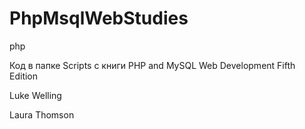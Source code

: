 # PhpMsqlWebStudies
php



Код в папке Scripts с книги PHP and MySQL Web Development Fifth  Edition

Luke Welling 

Laura Thomson